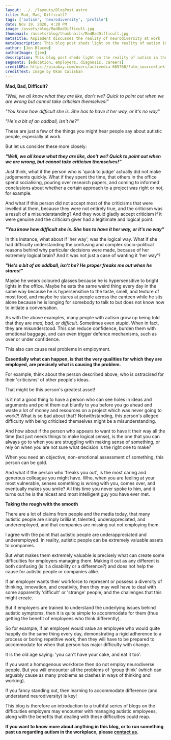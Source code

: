 ```yaml
---
layout: ../../layouts/BlogPost.astro
title: Bad, Mad, Difficult?
tags: ['autism', 'neurodiversity', 'profile']
date: Nov 19, 2020, 4:20 PM
image: /assets/blog/MadBadDifficult.jpg
thumbnail: /assets/blog/thumbnails/MadBadDifficult.jpg
metaTitle: Aspiedent discusses the reality of neurodiversity at work
metaDescription: This blog post sheds light on the reality of autism in the workplace. If you want benefit of diversity of thinking, innovation, and creativity at work, then you may well have to deal with some HR challenges in return.
author: [Jen Blacow]
authorImage: [jen]
description: This blog post sheds light on the reality of autism in the workplace. If you want benefit of diversity of thinking, innovation, and creativity at work, then you may well have to deal with some HR challenges in return.
segments: [education, employers, diagnosis, careers]
creditURL: https://pixabay.com/users/activedia-665768/?utm_source=link-attribution&utm_medium=referral&utm_campaign=image&utm_content=769467
creditText: Image by Okan Caliskan
---
```

**Mad, Bad, Difficult?**

*"Well, we all know what they are like, don't we? Quick to point out when we are wrong but cannot take criticism themselves!"*

*"You know how difficult she is. She has to have it her way, or it's no way"*

*"He's a bit of an oddball, isn't he?"*

These are just a few of the things you might hear people say about
autistic people, especially at work.

But let us consider these more closely:

***"Well, we all know what they are like, don't we? Quick to point out when we are wrong, but cannot take criticism themselves!"***

Just think, what if the person who is 'quick to judge' actually did not
make judgements quickly. What if they spent the time, that others in the
office spend socialising, pouring over research papers, and coming to
informed conclusions about whether a certain approach to a project was
right or not, for example.

And what if this person did not accept most of the criticisms that were
levelled at them, because they were not entirely true, and the criticism
was a result of a misunderstanding? And they would gladly accept
criticism if it were genuine and the criticism giver had a legitimate
and logical point.

***"You know how difficult she is. She has to have it her way, or it's no way"***

In this instance, what about if 'her way', was the logical way. What if
she had difficulty understanding the confusing and complex
socio-political reasons behind why particular decisions were made,
because of her extremely logical brain? And it was not just a case of
wanting it 'her way'?

***"He's a bit of an oddball, isn't he? He proper freaks me out when he stares!"***

Maybe he wears coloured glasses because he is hypersensitive to bright
lights in the office. Maybe he eats the same weird thing every day in
the same way because he is hypersensitive to the taste, smell, and
texture of most food, and maybe he stares at people across the canteen
while he sits alone because he is longing for somebody to talk to but
does not know how to initiate a conversation.

As with the above examples, many people with autism grow up being told
that they are *mad, bad, or difficult*. Sometimes even stupid. When in
fact, they are misunderstood. This can reduce confidence, burden them
with emotional baggage, and can even trigger defence mechanisms, such as
over or under confidence.

This also can cause real problems in employment.

**Essentially what can happen, is that the very qualities for which they are employed, are precisely what is causing the problem.**

For example, think about the person described above, who is ostracised
for their 'criticisms' of other people's ideas.

That might be this person's greatest asset!

Is it not a good thing to have a person who can see holes in ideas and
arguments and point them out bluntly to you before you go ahead and
waste a lot of money and resources on a project which was never going to
work?! What is so bad about that? Notwithstanding, this person's alleged
difficulty with being criticised themselves might be a misunderstanding.

And how about if the person who appears to want to have it their way all
the time (but just needs things to make logical sense), is the one that
you can always go to when you are struggling with making sense of
something, or rely on when you are not sure what decision is the right
one to make?

When you need an objective, non-emotional assessment of something, this
person can be gold.

And what if the person who 'freaks you out', is the most caring and
generous colleague you might have. Who, when you are feeling at your
most vulnerable, senses something is wrong with you, comes over, and
eventually makes you smile? All this time you never spoke to him, and it
turns out he is the nicest and most intelligent guy you have ever met.

**Taking the rough with the smooth**

There are a lot of claims from people and the media today, that many
autistic people are simply brilliant, talented, underappreciated, and
underemployed, and that companies are missing out not employing them.

I agree with the point that autistic people are underappreciated and
underemployed. In reality, autistic people can be extremely valuable
assets to companies.

But what makes them extremely valuable is precisely what can create some
difficulties for employers managing them. Making it out as any different
is both confusing (is it a disability or a difference?) and does not
help the cause for autistic people or companies alike.

If an employer wants their workforce to represent or possess a diversity
of thinking, innovation, and creativity, then they may well have to deal
with some apparently 'difficult' or 'strange' people, and the challenges
that this might create.

But if employers are trained to understand the underlying issues behind
autistic symptoms, then it is quite simple to accommodate for them (thus
getting the benefit of employees who think differently).

So for example, if an employer would value an employee who would quite
happily do the same thing every day, demonstrating a rigid adherence to
a process or boring repetitive work, then they will have to be prepared
to accommodate for when that person has major difficulty with change.

It is the old age saying: 'you can't have your cake, and eat it too'.

If you want a homogenous workforce then do not employ neurodiverse
people. But you will encounter all the problems of 'group think' (which
can arguably cause as many problems as clashes in ways of thinking and
working).

If you fancy standing out, then learning to accommodate difference (and
understand neurodiversity) is key!

This blog is therefore an introduction to a truthful series of blogs on
the difficulties employers may encounter with managing autistic
employees, along with the benefits that dealing with these difficulties
could reap.

**If you want to know more about anything in this blog, or to run something past us regarding autism in the workplace, please [contact us](/contact).**